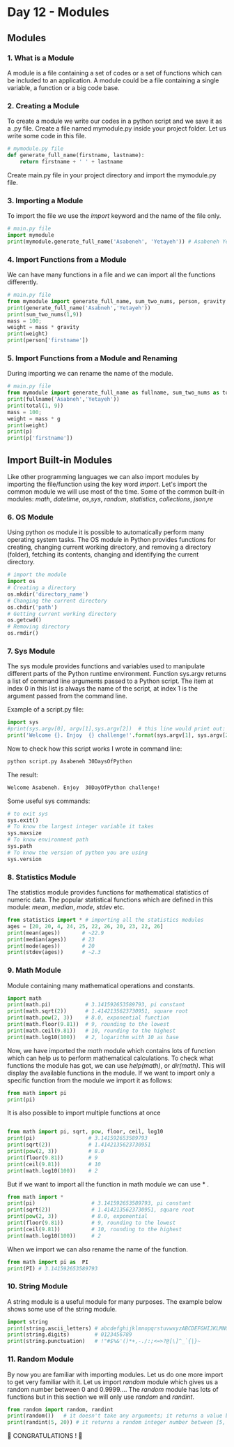 <div align="left">
  <h1>  Day 12 - Modules </h1>
  
## Modules

### 1. What is a Module

A module is a file containing a set of codes or a set of functions which can be included to an application. A module could be a file containing a single variable, a function or a big code base.

### 2. Creating a Module

To create a module we write our codes in a python script and we save it as a .py file. Create a file named mymodule.py inside your project folder. Let us write some code in this file.

```py
# mymodule.py file
def generate_full_name(firstname, lastname):
    return firstname + ' ' + lastname
```

Create main.py file in your project directory and import the mymodule.py file.

### 3. Importing a Module

To import the file we use the _import_ keyword and the name of the file only.

```py
# main.py file
import mymodule
print(mymodule.generate_full_name('Asabeneh', 'Yetayeh')) # Asabeneh Yetayeh
```

### 4. Import Functions from a Module

We can have many functions in a file and we can import all the functions differently.

```py
# main.py file
from mymodule import generate_full_name, sum_two_nums, person, gravity
print(generate_full_name('Asabneh','Yetayeh'))
print(sum_two_nums(1,9))
mass = 100;
weight = mass * gravity
print(weight)
print(person['firstname'])
```

### 5. Import Functions from a Module and Renaming

During importing we can rename the name of the module.

```py
# main.py file
from mymodule import generate_full_name as fullname, sum_two_nums as total, person as p, gravity as g
print(fullname('Asabneh','Yetayeh'))
print(total(1, 9))
mass = 100;
weight = mass * g
print(weight)
print(p)
print(p['firstname'])
```

## Import Built-in Modules

Like other programming languages we can also import modules by importing the file/function using the key word _import_. Let's import the common module we will use most of the time. Some of the common built-in modules: _math_, _datetime_, _os_,_sys_, _random_, _statistics_, _collections_, _json_,_re_

### 6. OS Module

Using python _os_ module it is possible to automatically perform many operating system tasks. The OS module in Python provides functions for creating, changing current working directory, and removing a directory (folder), fetching its contents, changing and identifying the current directory.

```py
# import the module
import os
# Creating a directory
os.mkdir('directory_name')
# Changing the current directory
os.chdir('path')
# Getting current working directory
os.getcwd()
# Removing directory
os.rmdir()
```

### 7. Sys Module

The sys module provides functions and variables used to manipulate different parts of the Python runtime environment. Function sys.argv returns a list of command line arguments passed to a Python script. The item at index 0 in this list is always the name of the script, at index 1 is the argument passed from the command line.

Example of a script.py file:

```py
import sys
#print(sys.argv[0], argv[1],sys.argv[2])  # this line would print out: filename argument1 argument2
print('Welcome {}. Enjoy  {} challenge!'.format(sys.argv[1], sys.argv[2]))
```

Now to check how this script works I wrote in command line:

```sh
python script.py Asabeneh 30DaysOfPython
```

The result:

```sh
Welcome Asabeneh. Enjoy  30DayOfPython challenge! 
```

Some useful sys commands:

```py
# to exit sys
sys.exit()
# To know the largest integer variable it takes
sys.maxsize
# To know environment path
sys.path
# To know the version of python you are using
sys.version
```

### 8. Statistics Module

The statistics module provides functions for mathematical statistics of numeric data. The popular statistical functions which are defined in this module: _mean_, _median_, _mode_, _stdev_ etc.

```py
from statistics import * # importing all the statistics modules
ages = [20, 20, 4, 24, 25, 22, 26, 20, 23, 22, 26]
print(mean(ages))       # ~22.9
print(median(ages))     # 23
print(mode(ages))       # 20
print(stdev(ages))      # ~2.3
```

### 9. Math Module

Module containing many mathematical operations and constants.

```py
import math
print(math.pi)           # 3.141592653589793, pi constant
print(math.sqrt(2))      # 1.4142135623730951, square root
print(math.pow(2, 3))    # 8.0, exponential function
print(math.floor(9.81))  # 9, rounding to the lowest
print(math.ceil(9.81))   # 10, rounding to the highest
print(math.log10(100))   # 2, logarithm with 10 as base
```

Now, we have imported the *math* module which contains lots of function which can help us to perform mathematical calculations. To check what functions the module has got, we can use _help(math)_, or _dir(math)_. This will display the available functions in the module. If we want to import only a specific function from the module we import it as follows:

```py
from math import pi
print(pi)
```

It is also possible to import multiple functions at once

```py

from math import pi, sqrt, pow, floor, ceil, log10
print(pi)                 # 3.141592653589793
print(sqrt(2))            # 1.4142135623730951
print(pow(2, 3))          # 8.0
print(floor(9.81))        # 9
print(ceil(9.81))         # 10
print(math.log10(100))    # 2

```

But if we want to import all the function in math module we can use \* .

```py
from math import *
print(pi)                  # 3.141592653589793, pi constant
print(sqrt(2))             # 1.4142135623730951, square root
print(pow(2, 3))           # 8.0, exponential
print(floor(9.81))         # 9, rounding to the lowest
print(ceil(9.81))          # 10, rounding to the highest
print(math.log10(100))     # 2
```

When we import we can also rename the name of the function.

```py
from math import pi as  PI
print(PI) # 3.141592653589793
```

### 10. String Module

A string module is a useful module for many purposes. The example below shows some use of the string module.

```py
import string
print(string.ascii_letters) # abcdefghijklmnopqrstuvwxyzABCDEFGHIJKLMNOPQRSTUVWXYZ
print(string.digits)        # 0123456789
print(string.punctuation)   # !"#$%&'()*+,-./:;<=>?@[\]^_`{|}~
```

### 11. Random Module

By now you are familiar with importing modules. Let us do one more import to get very familiar with it. Let us import _random_ module which gives us a random number between 0 and 0.9999.... The _random_ module has lots of functions but in this section we will only use _random_ and _randint_.

```py
from random import random, randint
print(random())   # it doesn't take any arguments; it returns a value between 0 and 0.9999
print(randint(5, 20)) # it returns a random integer number between [5, 20] inclusive
```

🎉 CONGRATULATIONS ! 🎉

